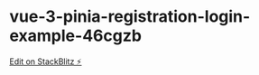 # vue-3-pinia-registration-login-example-46cgzb

[Edit on StackBlitz ⚡️](https://stackblitz.com/edit/vue-3-pinia-registration-login-example-46cgzb)